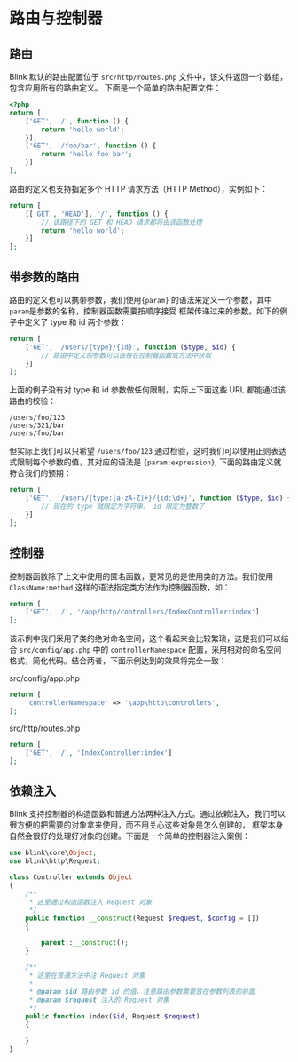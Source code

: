 路由与控制器
==========

路由
---

Blink 默认的路由配置位于 `src/http/routes.php` 文件中，该文件返回一个数组，包含应用所有的路由定义。
下面是一个简单的路由配置文件：

```php
<?php
return [
    ['GET', '/', function () {
        return 'hello world';
    }],
    ['GET', '/foo/bar', function () {
        return 'hello foo bar';
    }]
];
```

路由的定义也支持指定多个 HTTP 请求方法（HTTP Method），实例如下：

```php
return [
    [['GET', 'HEAD'], '/', function () {
        // 该路径下的 GET 和 HEAD 请求都将由该函数处理
        return 'hello world';
    }]
];
```


带参数的路由
----------

路由的定义也可以携带参数，我们使用`{param}` 的语法来定义一个参数，其中`param`是参数的名称，控制器函数需要按顺序接受
框架传递过来的参数。如下的例子中定义了 type 和 id 两个参数：

```php
return [
    ['GET', '/users/{type}/{id}', function ($type, $id) {
        // 路由中定义的参数可以直接在控制器函数或方法中获取
    }]
];
```

上面的例子没有对 type 和 id 参数做任何限制，实际上下面这些 URL 都能通过该路由的校验：

```
/users/foo/123
/users/321/bar
/users/foo/bar
```

但实际上我们可以只希望 `/users/foo/123` 通过检验，这时我们可以使用正则表达式限制每个参数的值，其对应的语法是 `{param:expression}`,
下面的路由定义就符合我们的预期：

```php
return [
    ['GET', '/users/{type:[a-zA-Z]+}/{id:\d+}', function ($type, $id) {
        // 现在的 type 就限定为字符串， id 限定为整数了
    }]
];
```

控制器
-----

控制器函数除了上文中使用的匿名函数，更常见的是使用类的方法。我们使用 `ClassName:method` 这样的语法指定类方法作为控制器函数，如：

```php
return [
    ['GET', '/', '/app/http/controllers/IndexController:index']
];
```

该示例中我们采用了类的绝对命名空间，这个看起来会比较繁琐，这是我们可以结合 `src/config/app.php` 中的 `controllerNamespace`
配置，采用相对的命名空间格式，简化代码。结合两者，下面示例达到的效果将完全一致：

src/config/app.php
```php
return [
    'controllerNamespace' => '\app\http\controllers',
];
```

src/http/routes.php
```php
return [
    ['GET', '/', 'IndexController:index']
];
```


依赖注入
-------

Blink 支持控制器的构造函数和普通方法两种注入方式。通过依赖注入，我们可以很方便的把需要的对象拿来使用，而不用关心这些对象是怎么创建的，
框架本身自然会很好的处理好对象的创建。下面是一个简单的控制器注入案例：

```php
use blink\core\Object;
use blink\http\Request;

class Controller extends Object
{
    /**
     * 这里通过构造函数注入 Request 对象
     */
    public function __construct(Request $request, $config = [])
    {

        parent::__construct();
    }

    /**
     * 这里在普通方法中注 Request 对象
     *
     * @param $id 路由参数 id 的值，注意路由参数需要放在参数列表的前面
     * @param $request 注入的 Request 对象
     */
    public function index($id, Request $request)
    {

    }
}

```
